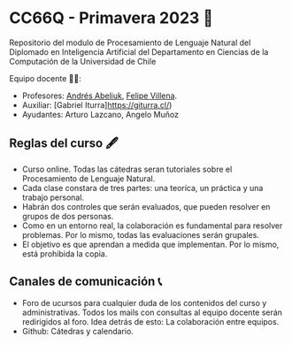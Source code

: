 # CC66Q - Primavera 2023 🍃

Repositorio del modulo de Procesamiento de Lenguaje Natural del Diplomado en Inteligencia Artificial del Departamento en Ciencias de la Computación de la Universidad de Chile

Equipo docente 🧑‍🏫:

- Profesores: [Andrés Abeliuk](https://aabeliuk.github.io/), [Felipe Villena](https://fabianvillena.cl/).
- Auxiliar: [Gabriel Iturra]https://giturra.cl/)
- Ayudantes: Arturo Lazcano, Angelo Muñoz

##  Reglas del curso 🖋️

- Curso online. Todas las cátedras seran tutoriales sobre el Procesamiento de Lenguaje Natural.
- Cada clase constara de tres partes: una teoríca, un práctica y una trabajo personal.
- Habrán dos controles que serán evaluados, que pueden resolver en grupos de dos personas.
- Como en un entorno real, la colaboración es fundamental para resolver problemas. Por lo mismo, todas las evaluaciones serán grupales.
- El objetivo es que aprendan a medida que implementan. Por lo mismo, está prohibida la copia.

## Canales de comunicación 📞

- Foro de ucursos para cualquier duda de los contenidos del curso y administrativas. Todos los mails con consultas al equipo docente serán redirigidos al foro. Idea detrás de esto: La colaboración entre equipos.
- Github: Cátedras y calendario.
